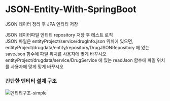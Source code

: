 # JSON-Entity-With-SpringBoot
JSON 데이터 정리 후 JPA 엔티티 저장

JSON 데이터파일 엔티티 repository 저장 후 테스트 로직<br>
JSON 파일은 entityProject/service/drugInfo.json 위치에 있으면,<br>
entityProject/drugdata/entity/repository/DrugJSONRepository 에 있는 saveJson 함수에 파일 위치를 사용자에 맞게 바꾸시오<br>
entityProject/drugdata/service/DrugService 에 있는 readJson 함수에 파일 위치를 사용자에 맞게 맞게 바꾸시오


### 간단한 엔티티 설계 구조
![엔티티구조-simple](https://user-images.githubusercontent.com/71916223/159112224-33f95fea-54f0-48df-8208-42192b7747a5.PNG)
